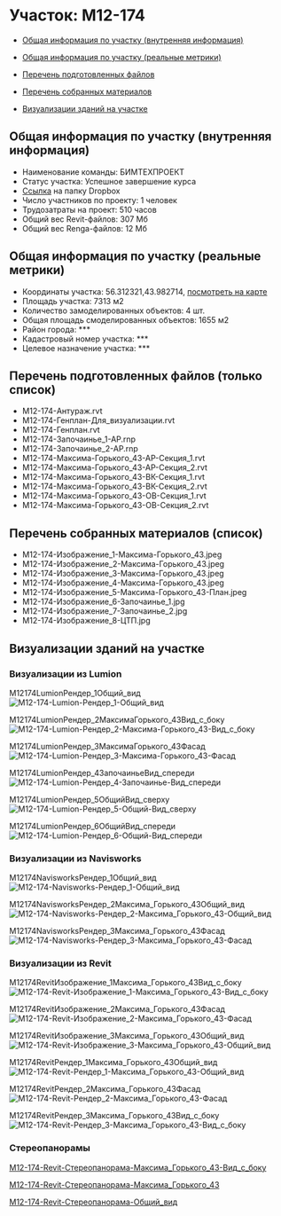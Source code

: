 # Участок: M12-174

* [Общая информация по участку (внутренняя информация)](#Chapter1)

* [Общая информация по участку (реальные метрики)](#Chapter2)

* [Перечень подготовленных файлов](#Chapter3)

* [Перечень собранных материалов](#Chapter4)

* [Визуализации зданий на участке](#Chapter6)

## <a id="Chapter1"></a> Общая информация по участку (внутренняя информация)
+ Наименование команды: БИМТЕХПРОЕКТ
+ Статус участка: Успешное завершение курса
+ [Ссылка](https://www.dropbox.com/sh/wvvgv1nw1iqred9/AACjzlCt8dP2-nwufbq14ca9a/M12_174?dl=0) на папку Dropbox
+ Число участников по проекту: 1 человек
+ Трудозатраты на проект: 510 часов
+ Общий вес Revit-файлов: 307 Мб
+ Общий вес Renga-файлов: 12 Мб
## <a id="Chapter2"></a> Общая информация по участку (реальные метрики)
+ Координаты участка: 56.312321,43.982714, [посмотреть на карте](https://yandex.ru/maps/47/nizhny-novgorod/?ll=43.982714%2C56.312321&z=19)
+ Площадь участка: 7313 м2
+ Количество замоделированных объектов: 4 шт.
+ Общая площадь смоделированных объектов: 1655 м2
+ Район города: *** 
+ Кадастровый номер участка: *** 
+ Целевое назначение участка: *** 
## <a id="Chapter3"></a> Перечень подготовленных файлов (только список)
+ M12-174-Антураж.rvt
+ M12-174-Генплан-Для_визуализации.rvt
+ M12-174-Генплан.rvt
+ M12-174-Започаинье_1-АР.rnp
+ M12-174-Започаинье_2-АР.rnp
+ M12-174-Максима-Горького_43-АР-Секция_1.rvt
+ M12-174-Максима-Горького_43-АР-Секция_2.rvt
+ M12-174-Максима-Горького_43-ВК-Секция_1.rvt
+ M12-174-Максима-Горького_43-ВК-Секция_2.rvt
+ M12-174-Максима-Горького_43-ОВ-Секция_1.rvt
+ M12-174-Максима-Горького_43-ОВ-Секция_2.rvt
## <a id="Chapter4"></a> Перечень собранных материалов (список)
+ M12-174-Изображение_1-Максима-Горького_43.jpeg
+ M12-174-Изображение_2-Максима-Горького_43.jpeg
+ M12-174-Изображение_3-Максима-Горького_43.jpeg
+ M12-174-Изображение_4-Максима-Горького_43.jpeg
+ M12-174-Изображение_5-Максима-Горького_43-План.jpeg
+ M12-174-Изображение_6-Започаинье_1.jpg
+ M12-174-Изображение_7-Започаинье_2.jpg
+ M12-174-Изображение_8-ЦТП.jpg
## <a id="Chapter6"></a> Визуализации зданий на участке
### Визуализации из Lumion
M12174LumionРендер_1Общий_вид
![M12-174-Lumion-Рендер_1-Общий_вид](/Images/M12_174/M12-174-Lumion-Рендер_1-Общий_вид_Compressed.jpg)

M12174LumionРендер_2МаксимаГорького_43Вид_с_боку
![M12-174-Lumion-Рендер_2-Максима-Горького_43-Вид_с_боку](/Images/M12_174/M12-174-Lumion-Рендер_2-Максима-Горького_43-Вид_с_боку_Compressed.jpg)

M12174LumionРендер_3МаксимаГорького_43Фасад
![M12-174-Lumion-Рендер_3-Максима-Горького_43-Фасад](/Images/M12_174/M12-174-Lumion-Рендер_3-Максима-Горького_43-Фасад_Compressed.jpg)

M12174LumionРендер_4ЗапочаиньеВид_спереди
![M12-174-Lumion-Рендер_4-Започаинье-Вид_спереди](/Images/M12_174/M12-174-Lumion-Рендер_4-Започаинье-Вид_спереди_Compressed.jpg)

M12174LumionРендер_5ОбщийВид_сверху
![M12-174-Lumion-Рендер_5-Общий-Вид_сверху](/Images/M12_174/M12-174-Lumion-Рендер_5-Общий-Вид_сверху_Compressed.jpg)

M12174LumionРендер_6ОбщийВид_спереди
![M12-174-Lumion-Рендер_6-Общий-Вид_спереди](/Images/M12_174/M12-174-Lumion-Рендер_6-Общий-Вид_спереди_Compressed.jpg)

### Визуализации из Navisworks
M12174NavisworksРендер_1Общий_вид
![M12-174-Navisworks-Рендер_1-Общий_вид](/Images/M12_174/M12-174-Navisworks-Рендер_1-Общий_вид_Compressed.jpg)

M12174NavisworksРендер_2Максима_Горького_43Общий_вид
![M12-174-Navisworks-Рендер_2-Максима_Горького_43-Общий_вид](/Images/M12_174/M12-174-Navisworks-Рендер_2-Максима_Горького_43-Общий_вид_Compressed.jpg)

M12174NavisworksРендер_3Максима_Горького_43Фасад
![M12-174-Navisworks-Рендер_3-Максима_Горького_43-Фасад](/Images/M12_174/M12-174-Navisworks-Рендер_3-Максима_Горького_43-Фасад_Compressed.jpg)

### Визуализации из Revit
M12174RevitИзображение_1Максима_Горького_43Вид_с_боку
![M12-174-Revit-Изображение_1-Максима_Горького_43-Вид_с_боку](/Images/M12_174/M12-174-Revit-Изображение_1-Максима_Горького_43-Вид_с_боку_Compressed.jpg)

M12174RevitИзображение_2Максима_Горького_43Фасад
![M12-174-Revit-Изображение_2-Максима_Горького_43-Фасад](/Images/M12_174/M12-174-Revit-Изображение_2-Максима_Горького_43-Фасад_Compressed.jpg)

M12174RevitИзображение_3Максима_Горького_43Общий_вид
![M12-174-Revit-Изображение_3-Максима_Горького_43-Общий_вид](/Images/M12_174/M12-174-Revit-Изображение_3-Максима_Горького_43-Общий_вид_Compressed.jpg)

M12174RevitРендер_1Максима_Горького_43Общий_вид
![M12-174-Revit-Рендер_1-Максима_Горького_43-Общий_вид](/Images/M12_174/M12-174-Revit-Рендер_1-Максима_Горького_43-Общий_вид_Compressed.jpg)

M12174RevitРендер_2Максима_Горького_43Фасад
![M12-174-Revit-Рендер_2-Максима_Горького_43-Фасад](/Images/M12_174/M12-174-Revit-Рендер_2-Максима_Горького_43-Фасад_Compressed.jpg)

M12174RevitРендер_3Максима_Горького_43Вид_с_боку
![M12-174-Revit-Рендер_3-Максима_Горького_43-Вид_с_боку](/Images/M12_174/M12-174-Revit-Рендер_3-Максима_Горького_43-Вид_с_боку_Compressed.jpg)

### Стереопанорамы
[M12-174-Revit-Стереопанорама-Максима_Горького_43-Вид_с_боку](https://pano.autodesk.com/pano.html?url=jpgs/2aef90d2-c01d-4e98-99e6-6b5ee5b11f82&version=2)

[M12-174-Revit-Стереопанорама-Максима_Горького_43](https://pano.autodesk.com/pano.html?url=jpgs/25cefb1e-836f-4721-84ff-28d8a42c6ff4&version=2)

[M12-174-Revit-Стереопанорама-Общий_вид](https://pano.autodesk.com/pano.html?url=jpgs/d3a1e765-c2ee-4e55-a9f9-d25b5b32d296&version=2)

